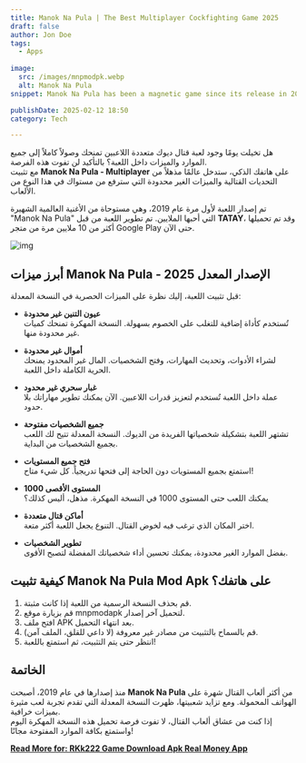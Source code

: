 ```yaml
---
title: Manok Na Pula | The Best Multiplayer Cockfighting Game 2025
draft: false
author: Jon Doe 
tags:
  - Apps
    
image:
  src: /images/mnpmodpk.webp
  alt: Manok Na Pula
snippet: Manok Na Pula has been a magnetic game since its release in 2019. Once a game becomes popular, the thirst for modified versions arises. 

publishDate: 2025-02-12 18:50
category: Tech

---
```


هل تخيلت يومًا وجود لعبة قتال ديوك متعددة اللاعبين تمنحك وصولاً كاملاً إلى جميع الموارد والميزات داخل اللعبة؟ بالتأكيد لن تفوت هذه الفرصة.  
مع تثبيت **Manok Na Pula - Multiplayer** على هاتفك الذكي، ستدخل عالمًا مذهلاً من التحديات القتالية والميزات الغير محدودة التي سترفع من مستواك في هذا النوع من الألعاب.

تم إصدار اللعبة لأول مرة عام 2019، وهي مستوحاة من الأغنية العالمية الشهيرة "Manok Na Pula" التي أحبها الملايين. تم تطوير اللعبة من قبل **TATAY**، وقد تم تحميلها أكثر من 10 ملايين مرة من متجر Google Play حتى الآن.

![img](/images/mnpmodpk.webp)

## أبرز ميزات Manok Na Pula - الإصدار المعدل 2025 ##

قبل تثبيت اللعبة، إليك نظرة على الميزات الحصرية في النسخة المعدلة:

- **عيون التنين غير محدودة**  
  تُستخدم كأداة إضافية للتغلب على الخصوم بسهولة. النسخة المهكرة تمنحك كميات غير محدودة منها.

- **أموال غير محدودة**  
  لشراء الأدوات، وتحديث المهارات، وفتح الشخصيات. المال غير المحدود يمنحك الحرية الكاملة داخل اللعبة.

- **غبار سحري غير محدود**  
  عملة داخل اللعبة تُستخدم لتعزيز قدرات اللاعبين. الآن يمكنك تطوير مهاراتك بلا حدود.

- **جميع الشخصيات مفتوحة**  
  تشتهر اللعبة بتشكيلة شخصياتها الفريدة من الديوك. النسخة المعدلة تتيح لك اللعب بجميع الشخصيات من البداية.

- **فتح جميع المستويات**  
  استمتع بجميع المستويات دون الحاجة إلى فتحها تدريجياً. كل شيء متاح!

- **المستوى الأقصى 1000**  
  يمكنك اللعب حتى المستوى 1000 في النسخة المهكرة. مذهل، أليس كذلك؟

- **أماكن قتال متعددة**  
  اختر المكان الذي ترغب فيه لخوض القتال. التنوع يجعل اللعبة أكثر متعة.

- **تطوير الشخصيات**  
  بفضل الموارد الغير محدودة، يمكنك تحسين أداء شخصياتك المفضلة لتصبح الأقوى.

## كيفية تثبيت Manok Na Pula Mod Apk على هاتفك؟ ##

1. قم بحذف النسخة الرسمية من اللعبة إذا كانت مثبتة.
2. قم بزيارة موقع mnpmodapk لتحميل آخر إصدار.
3. افتح ملف APK بعد انتهاء التحميل.
4. قم بالسماح بالتثبيت من مصادر غير معروفة (لا داعي للقلق، الملف آمن).
5. انتظر حتى يتم التثبيت، ثم استمتع باللعبة!

## الخاتمة ##

منذ إصدارها في عام 2019، أصبحت **Manok Na Pula** من أكثر ألعاب القتال شهرة على الهواتف المحمولة. ومع تزايد شعبيتها، ظهرت النسخة المعدلة التي تقدم تجربة لعب مثيرة بميزات خرافية.  
إذا كنت من عشاق ألعاب القتال، لا تفوت فرصة تحميل هذه النسخة المهكرة اليوم واستمتع بكافة الموارد المفتوحة مجانًا!


**[Read More for: RKk222 Game Download Apk Real Money App](it/blog/kk222-game-download-apk-real-money-app "Kk222 Game Download Apk Real Money App")**
